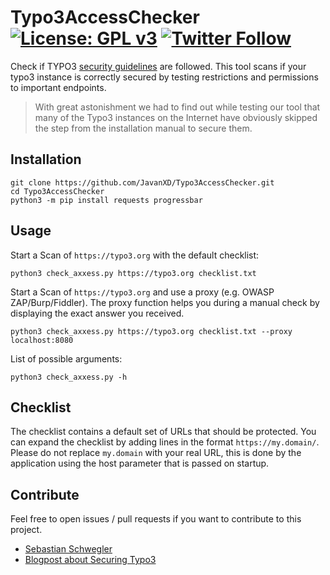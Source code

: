 # Typo3AccessChecker  [![License: GPL v3](https://img.shields.io/badge/License-GPLv2-blue.svg)](https://www.gnu.org/licenses/gpl-3.0) [![Twitter Follow](https://img.shields.io/twitter/follow/javanrasokat.svg?style=social&label=Follow)](https://twitter.com/intent/follow?screen_name=javanrasokat)

Check if TYPO3 [security guidelines](https://docs.typo3.org/m/typo3/reference-coreapi/master/en-us/Security/GuidelinesAdministrators/Index.html) are followed. This tool scans if your typo3 instance is correctly secured by testing restrictions and permissions to important endpoints. 

> With great astonishment we had to find out while testing our tool that many of the Typo3 instances on the Internet have obviously skipped the step from the installation manual to secure them.

## Installation
```
git clone https://github.com/JavanXD/Typo3AccessChecker.git
cd Typo3AccessChecker
python3 -m pip install requests progressbar
```

## Usage

Start a Scan of `https://typo3.org` with the default checklist: 

```
python3 check_axxess.py https://typo3.org checklist.txt
```

Start a Scan of `https://typo3.org` and use a proxy (e.g. OWASP ZAP/Burp/Fiddler). The proxy function helps you during a manual check by displaying the exact answer you received. 

```
python3 check_axxess.py https://typo3.org checklist.txt --proxy localhost:8080
```

List of possible arguments: 

```
python3 check_axxess.py -h
```

## Checklist
The checklist contains a default set of URLs that should be protected. You can expand the checklist by adding lines in the format `https://my.domain/`. Please do not replace `my.domain` with your real URL, this is done by the application using the host parameter that is passed on startup.


## Contribute
Feel free to open issues / pull requests if you want to contribute to this project.

* [Sebastian Schwegler](http://sebastianschwegler.de/)
* [Blogpost about Securing Typo3](https://javan.de/securing-typo3-cms-new-security-scanner/) 
